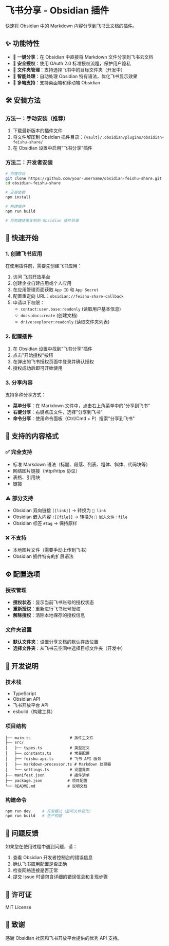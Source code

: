 # 飞书分享 - Obsidian 插件

快速将 Obsidian 中的 Markdown 内容分享到飞书云文档的插件。

## ✨ 功能特性

- 🚀 **一键分享**：在 Obsidian 中直接将 Markdown 文件分享到飞书云文档
- 🔐 **安全授权**：使用 OAuth 2.0 标准授权流程，保护用户隐私
- 📁 **文件夹管理**：支持选择飞书中的目标文件夹（开发中）
- 🎯 **智能处理**：自动处理 Obsidian 特有语法，优化飞书显示效果
- 📱 **多端支持**：支持桌面端和移动端 Obsidian

## 🛠️ 安装方法

### 方法一：手动安装（推荐）

1. 下载最新版本的插件文件
2. 将文件解压到 Obsidian 插件目录：`{vault}/.obsidian/plugins/obsidian-feishu-share/`
3. 在 Obsidian 设置中启用"飞书分享"插件

### 方法二：开发者安装

```bash
# 克隆项目
git clone https://github.com/your-username/obsidian-feishu-share.git
cd obsidian-feishu-share

# 安装依赖
npm install

# 构建插件
npm run build

# 将构建结果复制到 Obsidian 插件目录
```

## 🚀 快速开始

### 1. 创建飞书应用

在使用插件前，需要先创建飞书应用：

1. 访问 [飞书开放平台](https://open.feishu.cn/app)
2. 创建企业自建应用或个人应用
3. 在应用管理页面获取 `App ID` 和 `App Secret`
4. 配置重定向 URL：`obsidian://feishu-share-callback`
5. 申请以下权限：
   - `contact:user.base:readonly` (读取用户基本信息)
   - `docs:doc:create` (创建文档)
   - `drive:explorer:readonly` (读取文件夹列表)

### 2. 配置插件

1. 在 Obsidian 设置中找到"飞书分享"插件
2. 点击"开始授权"按钮
3. 在弹出的飞书授权页面中登录并确认授权
4. 授权成功后即可开始使用

### 3. 分享内容

支持多种分享方式：

- **菜单分享**：在 Markdown 文件中，点击右上角菜单中的"分享到飞书"
- **右键分享**：右键点击文件，选择"分享到飞书"
- **命令分享**：使用命令面板（Ctrl/Cmd + P）搜索"分享到飞书"

## 📝 支持的内容格式

### ✅ 完全支持
- 标准 Markdown 语法（标题、段落、列表、粗体、斜体、代码块等）
- 网络图片链接（http/https 协议）
- 表格、引用块
- 链接

### ⚠️ 部分支持
- Obsidian 双向链接 `[[link]]` → 转换为 `📝 link`
- Obsidian 嵌入内容 `![[file]]` → 转换为 `📎 嵌入文件：file`
- Obsidian 标签 `#tag` → 保持原样

### ❌ 不支持
- 本地图片文件（需要手动上传到飞书）
- Obsidian 插件特有的扩展语法

## ⚙️ 配置选项

### 授权管理
- **授权状态**：显示当前飞书账号的授权状态
- **重新授权**：重新进行飞书账号授权
- **解除授权**：清除本地保存的授权信息

### 文件夹设置
- **默认文件夹**：设置分享文档的默认存放位置
- **选择文件夹**：从飞书云空间中选择目标文件夹（开发中）

## 🔧 开发说明

### 技术栈
- TypeScript
- Obsidian API
- 飞书开放平台 API
- esbuild（构建工具）

### 项目结构
```
├── main.ts                 # 插件主文件
├── src/
│   ├── types.ts            # 类型定义
│   ├── constants.ts        # 常量配置
│   ├── feishu-api.ts       # 飞书 API 服务
│   ├── markdown-processor.ts # Markdown 处理器
│   └── settings.ts         # 设置界面
├── manifest.json           # 插件清单
├── package.json           # 项目配置
└── README.md              # 说明文档
```

### 构建命令
```bash
npm run dev     # 开发模式（监听文件变化）
npm run build   # 生产构建
```

## 🐛 问题反馈

如果您在使用过程中遇到问题，请：

1. 查看 Obsidian 开发者控制台的错误信息
2. 确认飞书应用配置是否正确
3. 检查网络连接是否正常
4. 提交 Issue 时请包含详细的错误信息和复现步骤

## 📄 许可证

MIT License

## 🙏 致谢

感谢 Obsidian 社区和飞书开放平台提供的优秀 API 支持。
